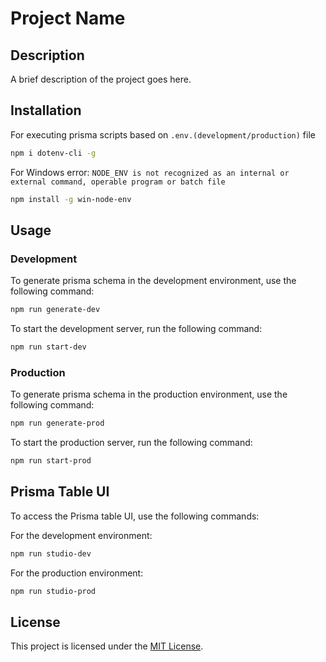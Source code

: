 # Project Name

## Description

A brief description of the project goes here.

## Installation

For executing prisma scripts based on `.env.(development/production)` file

```bash
npm i dotenv-cli -g
```

For Windows error: `NODE_ENV is not recognized as an internal or external command, operable program or batch file`

```bash
npm install -g win-node-env
```

## Usage

### Development

To generate prisma schema in the development environment, use the following command:

```bash
npm run generate-dev
```

To start the development server, run the following command:

```bash
npm run start-dev
```

### Production

To generate prisma schema in the production environment, use the following command:

```bash
npm run generate-prod
```

To start the production server, run the following command:

```bash
npm run start-prod
```

## Prisma Table UI

To access the Prisma table UI, use the following commands:

For the development environment:

```bash
npm run studio-dev
```

For the production environment:

```bash
npm run studio-prod
```

## License

This project is licensed under the [MIT License](LICENSE).
